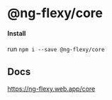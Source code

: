 # @ng-flexy/core


#### Install

run `npm i --save @ng-flexy/core`

## Docs
<a href="https://ng-flexy.web.app/core">https://ng-flexy.web.app/core</a>
